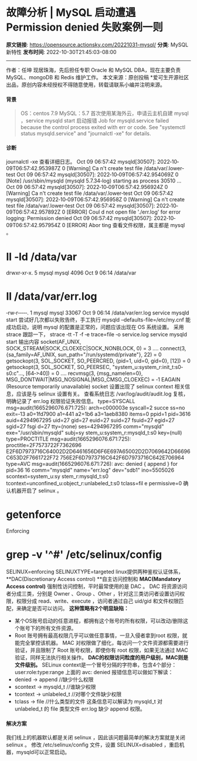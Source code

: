 # 故障分析 | MySQL 启动遭遇 Permission denied 失败案例一则

**原文链接**: https://opensource.actionsky.com/20221031-mysql/
**分类**: MySQL 新特性
**发布时间**: 2022-10-30T21:45:03-08:00

---

作者：任坤
现居珠海，先后担任专职 Oracle 和 MySQL DBA，现在主要负责 MySQL、mongoDB 和 Redis 维护工作。
本文来源：原创投稿
*爱可生开源社区出品，原创内容未经授权不得随意使用，转载请联系小编并注明来源。
#### 背景
> OS：centos 7.9
MySQL：5.7
首次使用某海外云，申请云主机自建 mysql ，service mysqld start 启动报错
Job for mysqld.service failed because the control process exited with err
or code. See "systemctl status mysqld.service" and "journalctl ‐xe" for details.
#### 诊断
journalctl -xe 查看详细日志。
Oct 09 06:57:42 mysqld[30507]: 2022‐10‐09T06:57:42.953987Z 0 [Warning] Ca
n't create test file /data/var/.lower‐test
Oct 09 06:57:42 mysqld[30507]: 2022‐10‐09T06:57:42.954069Z 0 [Note]
/usr/sbin/mysqld (mysqld 5.7.34‐log) starting as process 30510 ...
Oct 09 06:57:42 mysqld[30507]: 2022‐10‐09T06:57:42.956924Z 0 [Warning] Ca
n't create test file /data/var/.lower‐test
Oct 09 06:57:42 mysqld[30507]: 2022‐10‐09T06:57:42.956958Z 0 [Warning] Ca
n't create test file /data/var/.lower‐test
Oct 09 06:57:42 mysqld[30507]: 2022‐10‐09T06:57:42.957892Z 0 [ERROR] Coul
d not open file './err.log' for error logging: Permission denied
Oct 09 06:57:42 mysqld[30507]: 2022‐10‐09T06:57:42.957954Z 0 [ERROR] Abor
ting
查看文件权限，属主都是 mysql 。
# ll ‐ld /data/var
drwxr‐xr‐x. 5 mysql mysql 4096 Oct 9 06:14 /data/var
# ll /data/var/err.log
‐rw‐r‐‐‐‐‐. 1 mysql mysql 33067 Oct 9 06:14 /data/var/err.log
service mysqld start 尝试好几次都以失败告终，手工执行 mysqld &#8211;defaults-file=/etc/my.cnf 能成功启动，说明 mysql 的配置是正常的，问题应该出现在 OS 系统设置。
采用 strace 跟踪一下，
strace ‐tt ‐T ‐f ‐e trace=file ‐o service.log service mysqld start
输出内容
socket(AF_UNIX, SOCK_STREAM|SOCK_CLOEXEC|SOCK_NONBLOCK, 0) = 3
....
connect(3, {sa_family=AF_UNIX, sun_path="/run/systemd/private"}, 22) = 0
getsockopt(3, SOL_SOCKET, SO_PEERCRED, {pid=1, uid=0, gid=0}, [12]) = 0
getsockopt(3, SOL_SOCKET, SO_PEERSEC, "system_u:system_r:init_t:s0‐
s0:c"..., [64‐>40]) = 0
....
recvmsg(3, {msg_namelen=0}, MSG_DONTWAIT|MSG_NOSIGNAL|MSG_CMSG_CLOEXEC) = ‐1 EAGAIN (Resource temporarily unavailable)
socket 设置出现了 selinux context 相关信息，应该是与 selinux 设置有关。
查看系统日志 /var/log/audit/audit.log 复核，明确记录了 err.log 权限验证失败信息。
type=SYSCALL msg=audit(1665296076.671:725): arch=c000003e syscall=2 succe
ss=no exit=‐13 a0=1fd7900 a1=441 a2=1b6 a3=1aeb8380 items=0 ppid=1 pid=3616
auid=4294967295 uid=27 gid=27 euid=27 suid=27 fsuid=27 egid=27 sgid=27 fsgi
d=27 tty=(none) ses=4294967295 comm="mysqld" exe="/usr/sbin/mysqld" subj=sy
stem_u:system_r:mysqld_t:s0 key=(null)
type=PROCTITLE msg=audit(1665296076.671:725): proctitle=2F7573722F7362696
E2F6D7973716C64002D2D6461656D6F6E697A65002D2D7069642D66696C653D2F7661722F72
756E2F6D7973716C642F6D7973716C642E706964
type=AVC msg=audit(1665296076.671:726): avc: denied { append } for pid=36
16 comm="mysqld" name="err.log" dev="sdb1" ino=5505026 scontext=system_u:sy
stem_r:mysqld_t:s0 tcontext=unconfined_u:object_r:unlabeled_t:s0 tclass=fil
e permissive=0
确认机器开启了 selinux 。
# getenforce
Enforcing
# grep ‐v '^#' /etc/selinux/config
SELINUX=enforcing
SELINUXTYPE=targeted
linux提供两种鉴权认证体系，**DAC(Discretionary Access control) **自主访问控制和 **MAC(Mandatory Access control)** 强制性访问控制，平时最常使用的是 DAC 。
DAC 将资源访问者分成三类，分别是 Owner 、Group 、Other ，针对这三类访问者设置访问权限，权限分成 read、write、execute ，访问者通过自己 uid/gid 和文件权限匹配，来确定是否可以访问。
**这种策略有2个明显缺陷：**
- 某个OS账号启动的任意进程，都拥有这个账号的所有权限，可以改动/删除这个账号下的所有文件资源。
- Root 账号拥有最高权限几乎可以做任意事情，一旦入侵者拿到root 权限，就能完全掌控该机器。
MAC 对权限做了细化，每访问一个文件资源都需要进行验证，并且限制了 Root 账号权限，即使你有 root 权限，如果无法通过 MAC 验证，同样无法执行相关操作。
**DAC的权限访问粒度的用户级别，MAC则是文件级别。**
SELinux context是一个冒号分隔的字符串，包含4个部分：user:role:type:range
上面的 avc: denied 报错信息可以做如下解读：
- denied -> append //缺少什么权限
- scontext -> mysqld_t //谁缺少权限
- tcontext -> unlabeled_t //对哪个文件缺少权限
- tclass -> file //什么类型的文件
这条信息可以解读为 mysqld_t 对 unlabeled_t 的 file 类型文件 err.log 缺少 append 权限。
#### 解决方案
我们线上的机器默认都是关闭 selinux ，因此该问题最简单的解决方案就是关闭 selinux 。
修改 /etc/selinux/config 文件，设置 SELINUX=disabled ，重启机器，mysqld可以正常启动。